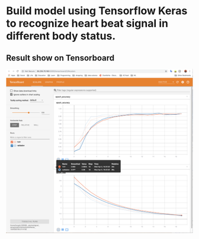 # Build model using Tensorflow Keras to recognize heart beat signal in different body status.

## Result show on Tensorboard
![](tensorboard_img/keras_tensorboard.png)
